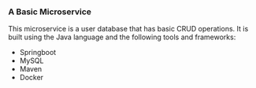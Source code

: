 ### A Basic Microservice

This microservice is a user database that has basic CRUD operations. It is built using the Java language and the following tools and frameworks:
+ Springboot
+ MySQL
+ Maven
+ Docker
